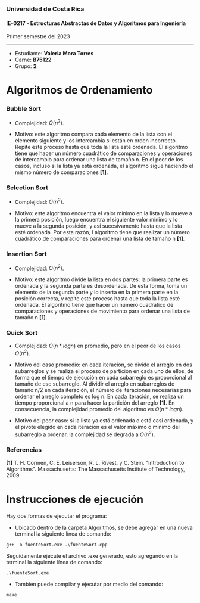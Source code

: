 ### Universidad de Costa Rica
#### IE-0217 - Estructuras Abstractas de Datos y Algoritmos para Ingeniería

Primer semestre del 2023

---
* Estudiante: **Valeria Mora Torres**
* Carné: **B75122**
* Grupo: **2**

# Algoritmos de Ordenamiento

### Bubble Sort

* Complejidad: $O(n^2)$.

* Motivo: este algoritmo compara cada elemento de la lista con el elemento siguiente y los intercambia si están en orden incorrecto. Repite este proceso hasta que toda la lista esté ordenada. El algoritmo tiene que hacer un número cuadrático de comparaciones y operaciones de intercambio para ordenar una lista de tamaño n. En el peor de los casos, incluso si la lista ya está ordenada, el algoritmo sigue haciendo el mismo número de comparaciones **[1]**.


### Selection Sort

* Complejidad: $O(n^2)$.

* Motivo: este algoritmo encuentra el valor mínimo en la lista y lo mueve a la primera posición, luego encuentra el siguiente valor mínimo y lo mueve a la segunda posición, y así sucesivamente hasta que la lista esté ordenada. Por esta razón, l algoritmo tiene que realizar un número cuadrático de comparaciones para ordenar una lista de tamaño n **[1]**. 


### Insertion Sort

* Complejidad: $O(n^2)$.

* Motivo: este algoritmo divide la lista en dos partes: la primera parte es ordenada y la segunda parte es desordenada. De esta forma, toma un elemento de la segunda parte y lo inserta en la primera parte en la posición correcta, y repite este proceso hasta que toda la lista esté ordenada. El algoritmo tiene que hacer un número cuadrático de comparaciones y operaciones de movimiento para ordenar una lista de tamaño n **[1]**. 


### Quick Sort

* Complejidad:  $O(n*log n)$ en promedio, pero en el peor de los casos $O(n^2)$.

* Motivo del caso promedio: en cada iteración, se divide el arreglo en dos subarreglos y se realiza el proceso de partición en cada uno de ellos, de forma que el tiempo de ejecución en cada subarreglo es proporcional al tamaño de ese subarreglo. Al dividir el arreglo en subarreglos de tamaño n/2 en cada iteración, el número de iteraciones necesarias para ordenar el arreglo completo es log n. En cada iteración, se realiza un tiempo proporcional a n para hacer la partición del arreglo **[1]**. En consecuencia, la complejidad promedio del algoritmo es $O(n*log n)$.

* Motivo del peor caso: si la lista ya está ordenada o está casi ordenada, y el pivote elegido en cada iteración es el valor máximo o mínimo del subarreglo a ordenar, la complejidad se degrada a $O(n^2)$.


### Referencias

**[1]** T. H. Cormen, C. E. Leiserson, R. L. Rivest, y C. Stein. "Introduction to Algorithms". Massachusetts: The Massachusetts Institute of Technology, 2009.


# Instrucciones de ejecución

Hay dos formas de ejecutar el programa:
* Ubicado dentro de la carpeta Algoritmos, se debe agregar en una nueva terminal la siguiente línea de comando:

```
g++ -o fuenteSort.exe .\fuenteSort.cpp
```

Seguidamente ejecute el archivo .exe generado, esto agregando en la terminal la siguiente línea de comando: 

```
.\fuenteSort.exe
```

*  También puede compilar y ejecutar por medio del comando:

```
make
```